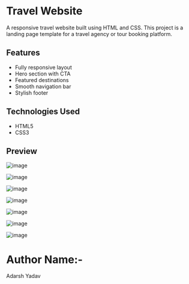 # Travel Website 

A responsive travel website built using HTML and CSS. This project is a landing page template for a travel agency or tour booking platform.

## Features

- Fully responsive layout
- Hero section with CTA
- Featured destinations
- Smooth navigation bar
- Stylish footer

## Technologies Used

- HTML5
- CSS3

## Preview

![image](https://github.com/user-attachments/assets/f71b7960-4692-4510-98f6-f0b8c0e8f100)

![image](https://github.com/user-attachments/assets/1498f7b2-7580-4109-b082-77c4af79c009)

![image](https://github.com/user-attachments/assets/d8c3fdf7-864a-4382-af61-5b1f4aacff80)

![image](https://github.com/user-attachments/assets/cd2525eb-794b-4b5f-8976-aad990b53b98)

![image](https://github.com/user-attachments/assets/caadc283-3dd1-4e18-94c7-a22092d6a135)

![image](https://github.com/user-attachments/assets/cf38d277-5158-44b1-98d1-60216c5221ff)

![image](https://github.com/user-attachments/assets/46ae9829-e044-4c02-9e9e-246790a97053)



# Author Name:-
Adarsh Yadav
